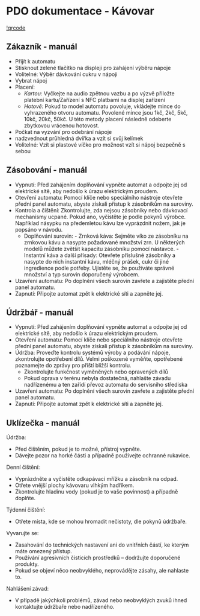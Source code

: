 # PDO dokumentace - Kávovar

[!qrcode](qrcode.png)

## Zákazník - manuál
- Přijít k automatu
- Stisknout zelené tlačítko na displeji pro zahájení výběru nápoje
- Volitelné: Výběr dávkování cukru v nápoji
- Vybrat nápoj
- Placení:
    - *Kartou:* Vyčkejte na audio zpětnou vazbu a po výzvě přiložte platební kartu/Zařízení s NFC platbami na displej zařízení
    - *Hotově:* Pokud to model automatu povoluje, vkládejte mince do vyhrazeného otvoru automatu. Povolené mince jsou 1kč, 2kč, 5kč, 10kč, 20kč, 50kč. U této metody placení následně odeberte zbytkovou vrácenou hotovost.
- Počkat na vyzvání pro odebrání nápoje
- nadzvednout průhledná dvířka a vzít si svůj kelímek
- Volitelné: Vzít si plastové víčko pro možnost vzít si nápoj bezpečně s sebou


## Zásobování - manuál
- Vypnutí: Před zahájením doplňování vypněte automat a odpojte jej od elektrické sítě, aby nedošlo k úrazu elektrickým proudem.
- Otevření automatu: Pomocí klíče nebo speciálního nástroje otevřete přední panel automatu, abyste získali přístup k zásobníkům na suroviny.
- Kontrola a čištění: Zkontrolujte, zda nejsou zásobníky nebo dávkovací mechanismy ucpané. Pokud ano, vyčistěte je podle pokynů výrobce. Například násypku na předemletou kávu lze vyprázdnit nožem, jak je popsáno v návodu.
    - Doplňování surovin:
          - Zrnková káva: Sejměte víko ze zásobníku na zrnkovou kávu a nasypte požadované množství zrn. U některých modelů můžete zvětšit kapacitu zásobníku pomocí nástavce. 
          - Instantní káva a další přísady: Otevřete příslušné zásobníky a nasypte do nich instantní kávu, mléčný prášek, cukr či jiné ingredience podle potřeby. Ujistěte se, že používáte správné množství a typ surovin doporučený výrobcem.
- Uzavření automatu: Po doplnění všech surovin zavřete a zajistěte přední panel automatu.
- Zapnutí: Připojte automat zpět k elektrické síti a zapněte jej.

## Údržbář - manuál
- Vypnutí: Před zahájením doplňování vypněte automat a odpojte jej od elektrické sítě, aby nedošlo k úrazu elektrickým proudem.
- Otevření automatu: Pomocí klíče nebo speciálního nástroje otevřete přední panel automatu, abyste získali přístup k zásobníkům na suroviny.
- Údržba: Proveďte kontrolu systémů výroby a podávání nápoje, zkontrolujte opotřebení dílů. Velmi poškozené vyměňte, opotřebené poznamejte do zprávy pro příští bližší kontrolu.
  - Zkontrolujte funkčnost vyměněných nebo opravených dílů
  - Pokud oprava v terénu nebyla dostatečná, nahlašte závadu nadřízenému a ten zařídí převoz automatu do servisního střediska
- Uzavření automatu: Po doplnění všech surovin zavřete a zajistěte přední panel automatu.
- Zapnutí: Připojte automat zpět k elektrické síti a zapněte jej.

## Uklízečka - manuál

Údržba:

- Před čištěním, pokud je to možné, přístroj vypněte.
- Dávejte pozor na horké části a případně používejte ochranné rukavice.

Denní čištění:
- Vyprázdněte a vyčistěte odkapávací mřížku a zásobník na odpad.
- Otřete vnější plochy kávovaru vlhkým hadříkem.
- Zkontrolujte hladinu vody (pokud je to vaše povinnost) a případně doplňte.

Týdenní čištění:
- Otřete místa, kde se mohou hromadit nečistoty, dle pokynů údržbaře.

Vyvarujte se:
- Zasahování do technických nastavení ani do vnitřních částí, ke kterým máte omezený přístup.
- Používání agresivních čisticích prostředků – dodržujte doporučené produkty.
- Pokud se objeví něco neobvyklého, neprovádějte zásahy, ale nahlaste to.

Nahlášení závad:

- V případě jakýchkoli problémů, závad nebo neobvyklých zvuků ihned kontaktujte údržbaře nebo nadřízeného.
